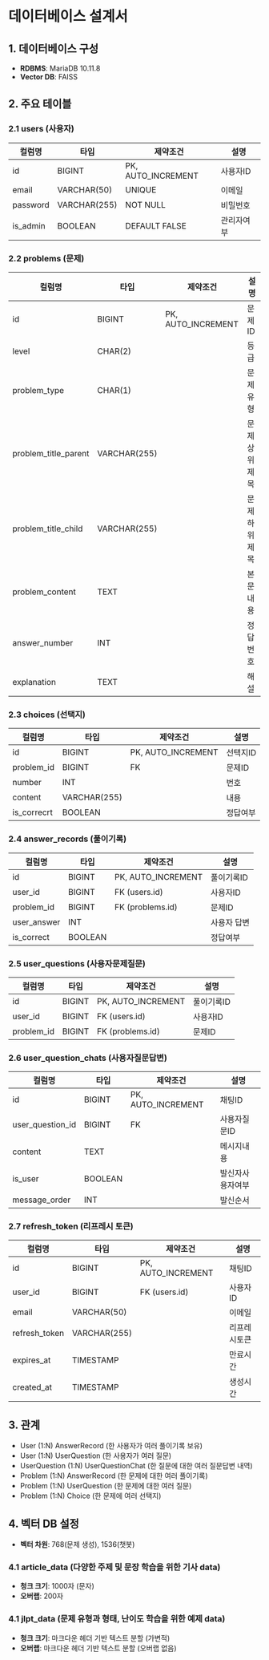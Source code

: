 # 데이터베이스 설계서

## 1. 데이터베이스 구성

- **RDBMS**: MariaDB 10.11.8
- **Vector DB**: FAISS

## 2. 주요 테이블

### 2.1 users (사용자)

| 컬럼명   | 타입         | 제약조건 | 설명       |
| -------- | ------------ | -------- | ---------- |
| id       | BIGINT       | PK, AUTO_INCREMENT       | 사용자ID   |
| email    | VARCHAR(50)  | UNIQUE   | 이메일     |
| password | VARCHAR(255) | NOT NULL | 비밀번호   |
| is_admin | BOOLEAN      | DEFAULT FALSE | 관리자여부 |

### 2.2 problems (문제)

| 컬럼명               | 타입         | 제약조건 | 설명         |
| -------------------- | ------------ | -------- | ------------ |
| id                   | BIGINT       | PK, AUTO_INCREMENT       | 문제ID       |
| level                | CHAR(2)      |          | 등급         |
| problem_type         | CHAR(1)      |          | 문제유형     |
| problem_title_parent | VARCHAR(255) |          | 문제상위제목 |
| problem_title_child  | VARCHAR(255) |          | 문제하위제목 |
| problem_content      | TEXT         |          | 본문내용     |
| answer_number        | INT          |          | 정답번호     |
| explanation          | TEXT         |          | 해설         |

### 2.3 choices (선택지)

| 컬럼명      | 타입         | 제약조건 | 설명     |
| ----------- | ------------ | -------- | -------- |
| id          | BIGINT       | PK, AUTO_INCREMENT       | 선택지ID |
| problem_id  | BIGINT       | FK       | 문제ID   |
| number      | INT          |          | 번호     |
| content     | VARCHAR(255) |          | 내용     |
| is_correcrt | BOOLEAN      |          | 정답여부 |

### 2.4 answer_records (풀이기록)

| 컬럼명      | 타입    | 제약조건 | 설명        |
| ----------- | ------- | -------- | ----------- |
| id          | BIGINT  | PK, AUTO_INCREMENT       | 풀이기록ID  |
| user_id     | BIGINT  | FK (users.id)       | 사용자ID    |
| problem_id  | BIGINT  | FK (problems.id)       | 문제ID      |
| user_answer | INT     |          | 사용자 답변 |
| is_correct  | BOOLEAN |          | 정답여부    |

### 2.5 user_questions (사용자문제질문)

| 컬럼명     | 타입   | 제약조건 | 설명       |
| ---------- | ------ | -------- | ---------- |
| id         | BIGINT | PK, AUTO_INCREMENT       | 풀이기록ID |
| user_id    | BIGINT | FK (users.id)       | 사용자ID   |
| problem_id | BIGINT | FK (problems.id)     | 문제ID     |

### 2.6 user_question_chats (사용자질문답변)

| 컬럼명           | 타입    | 제약조건 | 설명             |
| ---------------- | ------- | -------- | ---------------- |
| id       | BIGINT  | PK, AUTO_INCREMENT       | 채팅ID           |
| user_question_id | BIGINT  | FK       | 사용자질문ID     |
| content          | TEXT    |  | 메시지내용       |
| is_user          | BOOLEAN |          | 발신자사용자여부 |
| message_order    | INT     |          | 발신순서         |

### 2.7 refresh_token (리프레시 토큰)

| 컬럼명           | 타입    | 제약조건 | 설명             |
| ---------------- | ------- | -------- | ---------------- |
| id       | BIGINT  | PK, AUTO_INCREMENT       | 채팅ID           |
| user_id | BIGINT  | FK (users.id)       | 사용자ID     |
| email          | VARCHAR(50)    |  | 이메일       |
| refresh_token          | VARCHAR(255) |          | 리프레시토큰 |
| expires_at    | TIMESTAMP     |          | 만료시간         |
| created_at    | TIMESTAMP     |          | 생성시간         |


## 3. 관계

- User (1:N) AnswerRecord (한 사용자가 여러 풀이기록 보유)
- User (1:N) UserQuestion (한 사용자가 여러 질문)
- UserQuestion (1:N) UserQuestionChat (한 질문에 대한 여러 질문답변 내역)
- Problem (1:N) AnswerRecord (한 문제에 대한 여러 풀이기록)
- Problem (1:N) UserQuestion (한 문제에 대한 여러 질문)
- Problem (1:N) Choice (한 문제에 여러 선택지)

## 4. 벡터 DB 설정

- **벡터 차원**: 768(문제 생성), 1536(챗봇)

### 4.1 article_data (다양한 주제 및 문장 학습을 위한 기사 data)

- **청크 크기**: 1000자 (문자)
- **오버랩**: 200자

### 4.1 jlpt_data (문제 유형과 형태, 난이도 학습을 위한 예제 data)

- **청크 크기**: 마크다운 헤더 기반 텍스트 분할 (가변적)
- **오버랩**: 마크다운 헤더 기반 텍스트 분할 (오버랩 없음)
